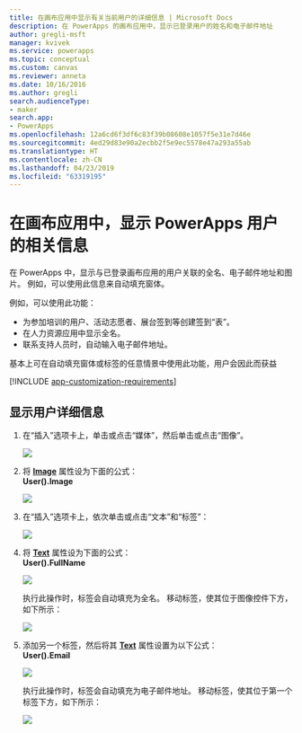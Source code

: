 ```yaml
---
title: 在画布应用中显示有关当前用户的详细信息 | Microsoft Docs
description: 在 PowerApps 的画布应用中，显示已登录用户的姓名和电子邮件地址
author: gregli-msft
manager: kvivek
ms.service: powerapps
ms.topic: conceptual
ms.custom: canvas
ms.reviewer: anneta
ms.date: 10/16/2016
ms.author: gregli
search.audienceType:
- maker
search.app:
- PowerApps
ms.openlocfilehash: 12a6cd6f3df6c83f39b08608e1057f5e31e7d46e
ms.sourcegitcommit: 4ed29d83e90a2ecbb2f5e9ec5578e47a293a55ab
ms.translationtype: HT
ms.contentlocale: zh-CN
ms.lasthandoff: 04/23/2019
ms.locfileid: "63319195"
---
```

# <a name="show-information-about-a-powerapps-user-in-a-canvas-app"></a>在画布应用中，显示 PowerApps 用户的相关信息

在 PowerApps 中，显示与已登录画布应用的用户关联的全名、电子邮件地址和图片。 例如，可以使用此信息来自动填充窗体。

例如，可以使用此功能：

* 为参加培训的用户、活动志愿者、展台签到等创建签到“表”。
* 在人力资源应用中显示全名。
* 联系支持人员时，自动输入电子邮件地址。

基本上可在自动填充窗体或标签的任意情景中使用此功能，用户会因此而获益

[!INCLUDE [app-customization-requirements](../../includes/app-customization-requirements.md)]

## <a name="show-user-details"></a>显示用户详细信息

1. 在“插入”选项卡上，单击或点击“媒体”，然后单击或点击“图像”。
   
   ![][2]
2. 将 **[Image](controls/properties-visual.md)** 属性设为下面的公式：
   <br>**User().Image**
   
    ![][3]
3. 在“插入”选项卡上，依次单击或点击“文本”和“标签”：  
   
    ![][4]
4. 将 **[Text](controls/properties-core.md)** 属性设为下面的公式：
   <br>**User().FullName**
   
   ![][6]
   
   执行此操作时，标签会自动填充为全名。 移动标签，使其位于图像控件下方，如下所示：
   
   ![][5]
5. 添加另一个标签，然后将其 **[Text](controls/properties-core.md)** 属性设置为以下公式：
   <br>**User().Email**  
   
    ![][8]
   
    执行此操作时，标签会自动填充为电子邮件地址。 移动标签，使其位于第一个标签下方，如下所示：  
   
    ![][7]

[2]: ./media/show-current-user/add-image.png
[3]: ./media/show-current-user/imageproperty.png
[4]: ./media/show-current-user/insertlabel.png
[5]: ./media/show-current-user/label.png
[6]: ./media/show-current-user/textproperty.png
[7]: ./media/show-current-user/secondlabel.png
[8]: ./media/show-current-user/email.png
[9]: ./media/show-current-user/preview.png
